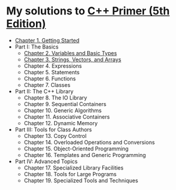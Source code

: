 # My solutions to [C++ Primer (5th Edition)](https://www.informit.com/store/c-plus-plus-primer-9780321714114)

- [Chapter 1. Getting Started](./ch01/README.md)
- Part I: The Basics
    - [Chapter 2. Variables and Basic Types](./ch02/README.md)
    - [Chapter 3. Strings, Vectors, and Arrays](./ch03/README.md)
    - Chapter 4. Expressions
    - Chapter 5. Statements
    - Chapter 6. Functions
    - Chapter 7. Classes
- Part II: The C++ Library
    - Chapter 8. The IO Library
    - Chapter 9. Sequential Containers
    - Chapter 10. Generic Algorithms
    - Chapter 11. Associative Containers
    - Chapter 12. Dynamic Memory
- Part III: Tools for Class Authors
    - Chapter 13. Copy Control
    - Chapter 14. Overloaded Operations and Conversions
    - Chapter 15. Object-Oriented Programming
    - Chapter 16. Templates and Generic Programming
- Part IV: Advanced Topics
    - Chapter 17. Specialized Library Facilities
    - Chapter 18. Tools for Large Programs
    - Chapter 19. Specialized Tools and Techniques

